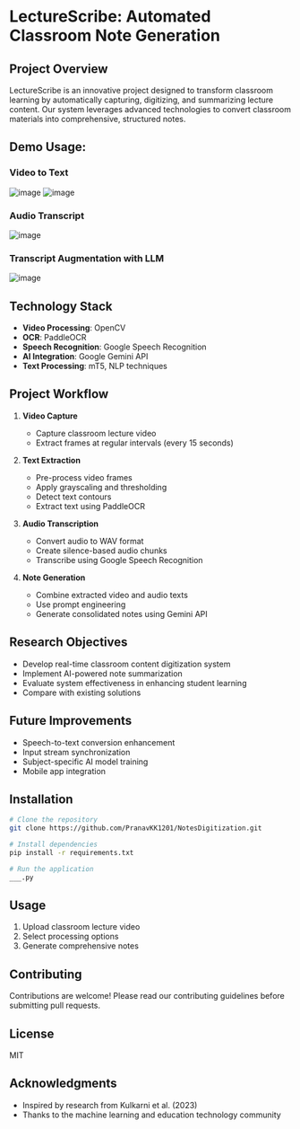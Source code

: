 # LectureScribe: Automated Classroom Note Generation

## Project Overview

LectureScribe is an innovative project designed to transform classroom learning by automatically capturing, digitizing, and summarizing lecture content. Our system leverages advanced technologies to convert classroom materials into comprehensive, structured notes.

## Demo Usage:
### Video to Text
![image](https://github.com/user-attachments/assets/80f4e378-df0e-4c12-9811-89bf21666e74)
![image](https://github.com/user-attachments/assets/54854701-89dc-4638-89a8-bf0a826b9594)

### Audio Transcript
![image](https://github.com/user-attachments/assets/563d98d0-d6af-4fe5-b547-27820846a5b8)

### Transcript Augmentation with LLM
![image](https://github.com/user-attachments/assets/ef823221-f818-49fe-afe9-c4c801b69b49)




## Technology Stack

- **Video Processing**: OpenCV
- **OCR**: PaddleOCR
- **Speech Recognition**: Google Speech Recognition
- **AI Integration**: Google Gemini API
- **Text Processing**: mT5, NLP techniques

## Project Workflow

1. **Video Capture**
   - Capture classroom lecture video
   - Extract frames at regular intervals (every 15 seconds)

2. **Text Extraction**
   - Pre-process video frames
   - Apply grayscaling and thresholding
   - Detect text contours
   - Extract text using PaddleOCR

3. **Audio Transcription**
   - Convert audio to WAV format
   - Create silence-based audio chunks
   - Transcribe using Google Speech Recognition

4. **Note Generation**
   - Combine extracted video and audio texts
   - Use prompt engineering
   - Generate consolidated notes using Gemini API

## Research Objectives

- Develop real-time classroom content digitization system
- Implement AI-powered note summarization
- Evaluate system effectiveness in enhancing student learning
- Compare with existing solutions

## Future Improvements

- Speech-to-text conversion enhancement
- Input stream synchronization
- Subject-specific AI model training
- Mobile app integration

## Installation

```bash
# Clone the repository
git clone https://github.com/PranavKK1201/NotesDigitization.git

# Install dependencies
pip install -r requirements.txt

# Run the application
___.py
```

## Usage

1. Upload classroom lecture video
2. Select processing options
3. Generate comprehensive notes

## Contributing

Contributions are welcome! Please read our contributing guidelines before submitting pull requests.

## License

MIT

## Acknowledgments

- Inspired by research from Kulkarni et al. (2023)
- Thanks to the machine learning and education technology community

